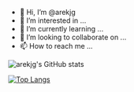 - 👋 Hi, I’m @arekjg
- 👀 I’m interested in ...
- 🌱 I’m currently learning ...
- 💞️ I’m looking to collaborate on ...
- 📫 How to reach me ...

<!---
arekjg/arekjg is a ✨ special ✨ repository because its `README.md` (this file) appears on your GitHub profile.
You can click the Preview link to take a look at your changes.
--->


![arekjg's GitHub stats](https://github-readme-stats.vercel.app/api?username=arekjg&count_private=true&show_icons=true&theme=dark&hide=stars,prs,issues,contribs&custom_title=My%20Github%20Stats)
  
[![Top Langs](https://github-readme-stats.vercel.app/api/top-langs/?username=arekjg&theme=dark&layout=compact)](https://github.com/arekjg/github-readme-stats)
